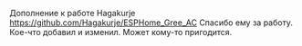 Дополнение к работе Hagakurje https://github.com/Hagakurje/ESPHome_Gree_AC
Спасибо ему за работу. Кое-что добавил и изменил. Может кому-то пригодится. 